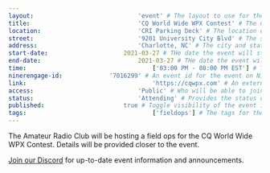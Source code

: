 ```yaml
---
layout:								'event' # The layout to use for the event page. This should never be changed.
title:								'CQ World Wide WPX Contest' # The name of the event.
location:							'CRI Parking Deck' # The location or building of the event.
street:								'9201 University City Blvd' # The street address of the event.
address:							'Charlotte, NC' # The city and state of the event.
start-date:						2021-03-27 # THe date the event will start. YYYY-MM-DD.
end-date:							2021-03-27 # THe date the event will end. YYYY-MM-DD.
time:									['03:00 PM - 08:00 PM EST'] # The time range of the event. Does not include travel. An array of times for multi-day events.
ninerengage-id:				'7016299' # An event id for the event on NinerEngage. Optional.
link:									'https://cqwpx.com' # An external link to the event. Optional.
access:								'Public' # Who will be able to join us for the event. Values: 'Club', 'School', or 'Public'.
status:								'Attending' # Provides the status of the event. Values: 'Attending', 'Planned', 'Cancelled'.
published:						true # Toggle visibility of the event in feeds.
tags:									['fieldops'] # The tags for the event.
---
```



The Amateur Radio Club will be hosting a field ops for the CQ World Wide WPX Contest. Details will be provided closer to the event.

[Join our Discord](https://ninerengage.uncc.edu/news/174684) for up-to-date event information and announcements.
